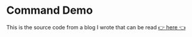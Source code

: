 # Command Demo

This is the source code from a blog I wrote that can be read [👉 here 👈](https://proandroiddev.com/streamlining-user-actions-with-the-command-pattern-a-practical-guide-72e2064b4ce7)
